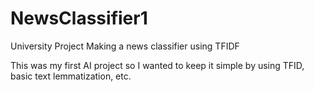 # NewsClassifier1
University Project Making a news classifier using TFIDF

This was my first AI project so I wanted to keep it simple by using TFID, basic text lemmatization, etc.
